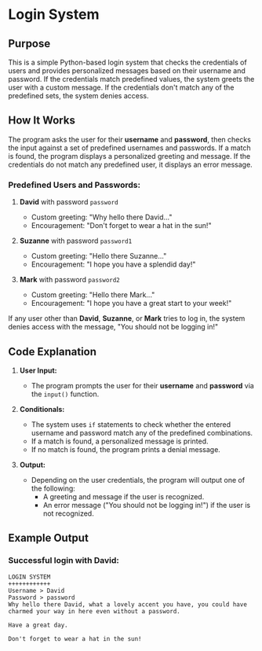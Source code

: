# Login System

## Purpose
This is a simple Python-based login system that checks the credentials of users and provides personalized messages based on their username and password. If the credentials match predefined values, the system greets the user with a custom message. If the credentials don't match any of the predefined sets, the system denies access.

## How It Works
The program asks the user for their **username** and **password**, then checks the input against a set of predefined usernames and passwords. If a match is found, the program displays a personalized greeting and message. If the credentials do not match any predefined user, it displays an error message.

### Predefined Users and Passwords:
1. **David** with password `password`
   - Custom greeting: "Why hello there David..."
   - Encouragement: "Don't forget to wear a hat in the sun!"

2. **Suzanne** with password `password1`
   - Custom greeting: "Hello there Suzanne..."
   - Encouragement: "I hope you have a splendid day!"

3. **Mark** with password `password2`
   - Custom greeting: "Hello there Mark..."
   - Encouragement: "I hope you have a great start to your week!"

If any user other than **David**, **Suzanne**, or **Mark** tries to log in, the system denies access with the message, "You should not be logging in!"

## Code Explanation
1. **User Input:**
   - The program prompts the user for their **username** and **password** via the `input()` function.
   
2. **Conditionals:**
   - The system uses `if` statements to check whether the entered username and password match any of the predefined combinations.
   - If a match is found, a personalized message is printed.
   - If no match is found, the program prints a denial message.

3. **Output:**
   - Depending on the user credentials, the program will output one of the following:
     - A greeting and message if the user is recognized.
     - An error message ("You should not be logging in!") if the user is not recognized.

## Example Output

### Successful login with **David**:
```plaintext
LOGIN SYSTEM
++++++++++++
Username > David
Password > password
Why hello there David, what a lovely accent you have, you could have charmed your way in here even without a password.

Have a great day.

Don't forget to wear a hat in the sun!

